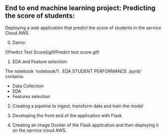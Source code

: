 ## End to end machine learning project: Predicting the score of students: 

Deploying a web application that predict the score of students in the service Cloud AWS.

0. Demo:


![Predict Test Score](gif/Predict test score.gif)


1. EDA and Feature selection: 

 The notebook 'notebook/1 . EDA STUDENT PERFORMANCE .ipynb' contains:

 - Data Collection 
 - EDA 
 - Features selection 

 2. Creating a pipeline to ingest, transform data and train the model

 3. Developing the front end of the application with Flask

 4. Creating an image Docker of the Flask application and then deploying it on the service cloud AWS.
